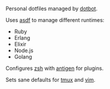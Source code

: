 Personal dotfiles managed by [dotbot](https://github.com/anishathalye/dotbot).

Uses [asdf](https://asdf-vm.com/#/) to manage different runtimes:
* Ruby
* Erlang
* Elixir
* Node.js
* Golang

Configures [zsh](https://www.zsh.org) with [antigen](https://github.com/zsh-users/antigen) for plugins.

Sets sane defaults for [tmux](https://github.com/tmux/tmux/wiki) and [vim](https://www.vim.org).
